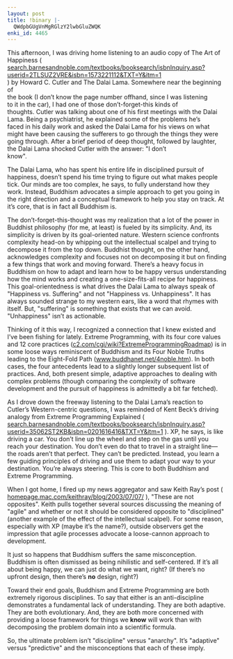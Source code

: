 ```yaml
---
layout: post
title: !binary |-
  QWdpbGUgVnMgRGlzY2lwbGluZWQK
enki_id: 4465
---
```


This afternoon, I was driving home listening to an audio copy of The Art
of  
Happiness ( <a
href="http://search.barnesandnoble.com/textbooks/booksearch/isbnInquiry.asp?userid=2TLSUZ2VRE&isbn=1573221112&TXT=Y&itm=1">search.barnesandnoble.com/textbooks/booksearch/isbnInquiry.asp?userid=2TLSUZ2VRE&isbn=1573221112&TXT=Y&itm=1</a>  
) by Howard C. Cutler and The Dalai Lama. Somewhere near the beginning
of  
the book (I don’t know the page number offhand, since I was listening  
to it in the car), I had one of those don’t-forget-this kinds of  
thoughts. Cutler was talking about one of his first meetings with the
Dalai  
Lama. Being a psychiatrist, he explained some of the problems he’s  
faced in his daily work and asked the Dalai Lama for his views on what  
might have been causing the sufferers to go through the things they
were  
going through. After a brief period of deep thought, followed by
laughter,  
the Dalai Lama shocked Cutler with the answer: "I don’t  
know&quot;.

<p>
The Dalai Lama, who has spent his entire life in disciplined pursuit
of  
happiness, doesn’t spend his time trying to figure out what makes  
people tick. Our minds are too complex, he says, to fully understand
how  
they work. Instead, Buddhism advocates a simple approach to get you
going  
in the right direction and a conceptual framework to help you stay on  
track. At it’s core, that is in fact all Buddhism is.

</p>
<p>
The don’t-forget-this-thought was my realization that a lot of the  
power in Buddhist philosophy (for me, at least) is fueled by its  
simplicity. And, its simplicity is driven by its goal-oriented nature.  
Western science confronts complexity head-on by whipping out the  
intellectual scalpel and trying to decompose it from the top down.
Buddhist  
thought, on the other hand, acknowledges complexity and focuses not on  
decomposing it but on finding a few things that work and moving
forward.  
There’s a heavy focus in Buddhism on how to adapt and learn how to be  
happy versus understanding how the mind works and creating a  
one-size-fits-all recipe for happiness. This goal-orientedness is what  
drives the Dalai Lama to always speak of "Happiness vs.  
Suffering&quot; and not "Happiness vs. Unhappiness&quot;. It has  
always sounded strange to my western ears, like a word that rhymes
with  
itself. But, "suffering&quot; is something that exists that we can  
avoid. "Unhappiness&quot; isn’t as actionable.

</p>
<p>
Thinking of it this way, I recognized a connection that I knew existed
and  
I’ve been fishing for lately. Extreme Programming, with its four core  
values and 12 core practices (<a
href="http://c2.com/cgi/wiki?ExtremeProgrammingRoadmap">c2.com/cgi/wiki?ExtremeProgrammingRoadmap</a>)  
is in some loose ways reminiscent of Buddhism and its Four Noble
Truths  
leading to the Eight-Fold Path (<a
href="http://www.buddhanet.net/4noble.htm">www.buddhanet.net/4noble.htm</a>).  
In both cases, the four antecedents lead to a slightly longer
subsequent  
list of practices. And, both present simple, adaptive approaches to
dealing  
with complex problems (though comparing the complexity of software  
development and the pursuit of happiness is admittedly a bit far
fetched).

</p>
<p>
As I drove down the freeway listening to the Dalai Lama’s reaction to  
Cutler’s Western-centric questions, I was reminded of Kent  
Beck’s driving analogy from Extreme Programming Explained ( <a
href="http://search.barnesandnoble.com/textbooks/booksearch/isbnInquiry.asp?userid=35062ST2KB&isbn=0201616416&TXT=Y&itm=1">search.barnesandnoble.com/textbooks/booksearch/isbnInquiry.asp?userid=35062ST2KB&isbn=0201616416&TXT=Y&itm=1</a>  
). XP, he says, is like driving a car. You don’t line up the wheel  
and step on the gas until you reach your destination. You don’t even  
do that to travel in a straight line—the roads aren’t that  
perfect. They can’t be predicted. Instead, you learn a few guiding  
principles of driving and use them to adapt your way to your
destination.  
You’re always steering. This is core to both Buddhism and Extreme  
Programming.

</p>
<p>
When I got home, I fired up my news aggregator and saw Keith Ray’s  
post ( <a
href="http://homepage.mac.com/keithray/blog/2003/07/07/">homepage.mac.com/keithray/blog/2003/07/07/</a>  
), "These are not opposites&quot;. Keith pulls together several  
sources discussing the meaning of "agile&quot; and whether or not it  
should be considered opposite to "disciplined&quot; (another example  
of the effect of the intellectual scalpel). For some reason,
especially  
with XP (maybe it’s the name?), outside observers get the impression  
that agile processes advocate a loose-cannon approach to development.

</p>
<p>
It just so happens that Buddhism suffers the same misconception.
Buddhism  
is often dismissed as being nihilistic and self-centered. If it’s all  
about being happy, we can just do what we want, right? (If there’s no  
upfront design, then there’s <b>no</b> design, right?)

</p>
<p>
Toward their end goals, Buddhism and Extreme Programming are both
extremely  
rigorous disciplines. To say that either is an anti-discipline
demonstrates  
a fundamental lack of understanding. They are both adaptive. They are
both  
evolutionary. And, they are both more concerned with providing a loose  
framework for things we <b>know</b> will work than with decomposing
the  
problem domain into a scientific formula.

</p>
<p>
So, the ultimate problem isn’t "discipline&quot; versus  
"anarchy&quot;. It’s "adaptive&quot; versus  
"predictive&quot; and the misconceptions that each of these imply.

</p>
